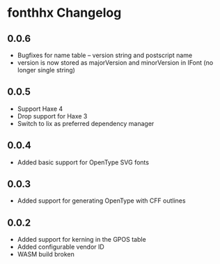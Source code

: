 # fonthhx Changelog

## 0.0.6

* Bugfixes for name table – version string and postscript name
* version is now stored as majorVersion and minorVersion in IFont (no longer single string)

## 0.0.5

* Support Haxe 4
* Drop support for Haxe 3
* Switch to lix as preferred dependency manager

## 0.0.4

* Added basic support for OpenType SVG fonts

## 0.0.3

* Added support for generating OpenType with CFF outlines

## 0.0.2

* Added support for kerning in the GPOS table
* Added configurable vendor ID
* WASM build broken 

